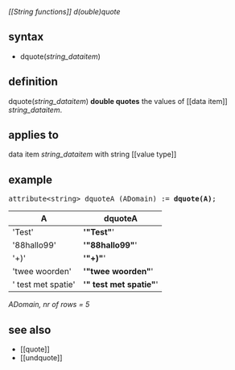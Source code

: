 *[[String functions]] d(ouble)quote*

## syntax

- dquote(*string_dataitem*)

## definition

dquote(*string_dataitem*) **double quotes** the values of [[data item]] *string_dataitem*.

## applies to

data item *string_dataitem* with string [[value type]]

## example

<pre>
attribute&lt;string&gt; dquoteA (ADomain) := <B>dquote(A)</B>;
</pre>

| A                  |  **dquoteA**             |
|--------------------|--------------------------|
| 'Test'             | **'"Test"**'             |
| '88hallo99'        | **'"88hallo99"**'        |
| '+)'               | **'"+)"**'               |
| 'twee woorden'     | **'"twee woorden"**'     |
| ' test met spatie' | **'" test met spatie"**' |

*ADomain, nr of rows = 5*

## see also

- [[quote]]
- [[undquote]]